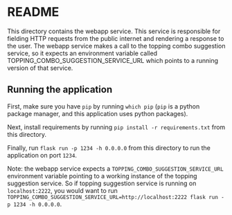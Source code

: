 # README

This directory contains the webapp service. This service is responsible for fielding HTTP requests from the public internet and rendering a response to the user. The webapp service makes a call to the topping combo suggestion service, so it expects an environment variable called TOPPING_COMBO_SUGGESTION_SERVICE_URL which points to a running version of that service.

## Running the application 

First, make sure you have `pip` by running `which pip` (`pip` is a python package manager, and this application uses python packages). 

Next, install requirements by running `pip install -r requirements.txt` from this directory.

Finally, run `flask run -p 1234 -h 0.0.0.0` from this directory to run the application on port `1234`.

Note: the webapp service expects a `TOPPING_COMBO_SUGGESTION_SERVICE_URL` environment variable pointing to a working instance of the topping suggestion service. So if topping suggestion service is running on `localhost:2222`, you would want to run `TOPPING_COMBO_SUGGESTION_SERVICE_URL=http://localhost:2222 flask run -p 1234 -h 0.0.0.0`.